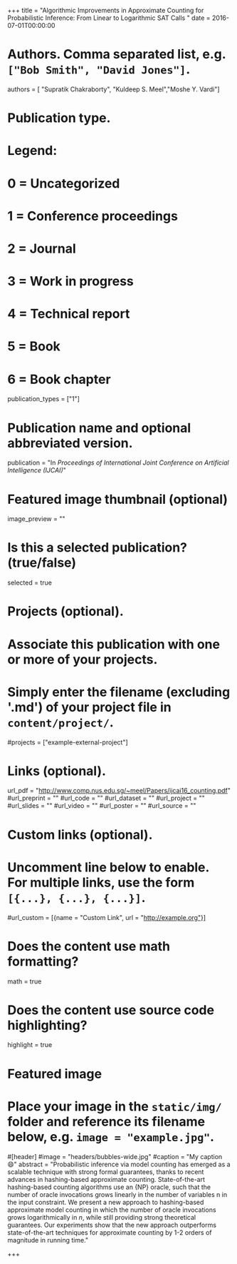 +++
title = "Algorithmic Improvements in Approximate Counting for Probabilistic Inference: From Linear to Logarithmic SAT Calls  "
date = 2016-07-01T00:00:00

# Authors. Comma separated list, e.g. `["Bob Smith", "David Jones"]`.
authors = [ "Supratik Chakraborty", "Kuldeep S. Meel","Moshe Y. Vardi"]

# Publication type.
# Legend:
# 0 = Uncategorized
# 1 = Conference proceedings
# 2 = Journal
# 3 = Work in progress
# 4 = Technical report
# 5 = Book
# 6 = Book chapter
publication_types = ["1"]

# Publication name and optional abbreviated version.
publication = "In *Proceedings of International Joint Conference on Artificial Intelligence (IJCAI)*"


# Featured image thumbnail (optional)
image_preview = ""

# Is this a selected publication? (true/false)
selected = true

# Projects (optional).
#   Associate this publication with one or more of your projects.
#   Simply enter the filename (excluding '.md') of your project file in `content/project/`.
#projects = ["example-external-project"]


# Links (optional).
url_pdf = "http://www.comp.nus.edu.sg/~meel/Papers/ijcai16_counting.pdf"
#url_preprint = ""
#url_code = ""
#url_dataset = ""
#url_project = ""
#url_slides = ""
#url_video = ""
#url_poster = ""
#url_source = ""

# Custom links (optional).
#   Uncomment line below to enable. For multiple links, use the form `[{...}, {...}, {...}]`.
#url_custom = [{name = "Custom Link", url = "http://example.org"}]

# Does the content use math formatting?
math = true

# Does the content use source code highlighting?
highlight = true

# Featured image
# Place your image in the `static/img/` folder and reference its filename below, e.g. `image = "example.jpg"`.
#[header]
#image = "headers/bubbles-wide.jpg"
#caption = "My caption :smile:"
abstract = "Probabilistic inference via model counting has emerged as a scalable technique with strong formal guarantees, thanks to recent advances in hashing-based approximate counting. State-of-the-art hashing-based counting algorithms use an {NP} oracle, such that the number of oracle invocations grows linearly in the number of variables n in the input constraint. We present a new approach to hashing-based approximate model counting in which the number of oracle invocations grows logarithmically in $n$, while still providing strong theoretical guarantees. Our experiments show that the new approach outperforms state-of-the-art techniques for approximate counting by 1-2 orders of magnitude in running time."

+++
